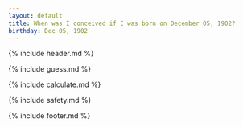 ```yaml
---
layout: default
title: When was I conceived if I was born on December 05, 1902?
birthday: Dec 05, 1902
---
```


{% include header.md %}

{% include guess.md %}

{% include calculate.md %}

{% include safety.md %}

{% include footer.md %}



